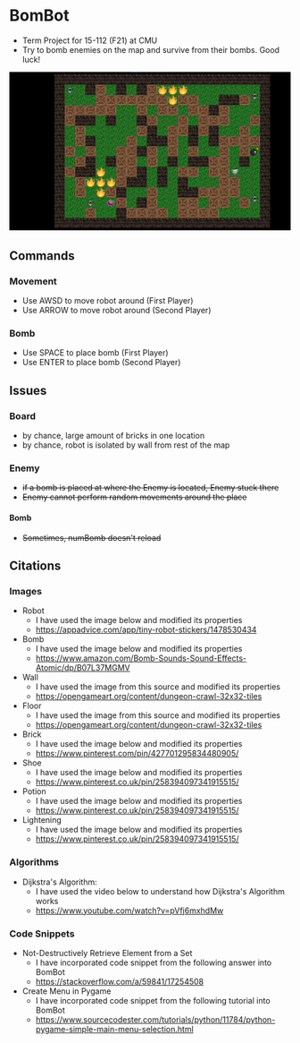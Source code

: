# BomBot

- Term Project for 15-112 (F21) at CMU
- Try to bomb enemies on the map and survive from their bombs. Good luck!

![Preview](./asset/image/preview.png)



## Commands

### Movement

- Use AWSD to move robot around (First Player)
- Use ARROW to move robot around (Second Player)

### Bomb

- Use SPACE to place bomb (First Player)
- Use ENTER to place bomb (Second Player)



## Issues

### Board

  - by chance, large amount of bricks in one location
  - by chance, robot is isolated by wall from rest of the map

### Enemy

- ~~if a bomb is placed at where the Enemy is located, Enemy stuck there~~
- ~~Enemy cannot perform random movements around the place~~

#### Bomb

- ~~Sometimes, numBomb doesn't reload~~



## Citations

### Images

- Robot
  - I have used the  image below and modified its properties
  - https://appadvice.com/app/tiny-robot-stickers/1478530434
- Bomb
  - I have used the  image below and modified its properties
  - https://www.amazon.com/Bomb-Sounds-Sound-Effects-Atomic/dp/B07L37MGMV
- Wall
  - I have used the  image from this source and modified its properties
  - https://opengameart.org/content/dungeon-crawl-32x32-tiles
- Floor
  - I have used the  image from this source and modified its properties
  - https://opengameart.org/content/dungeon-crawl-32x32-tiles
- Brick
  - I have used the  image below and modified its properties
  - https://www.pinterest.com/pin/427701295834480905/
- Shoe
  - I have used the  image below and modified its properties
  - https://www.pinterest.co.uk/pin/258394097341915515/
- Potion
  - I have used the  image below and modified its properties
  - https://www.pinterest.co.uk/pin/258394097341915515/
- Lightening
  - I have used the  image below and modified its properties
  - https://www.pinterest.co.uk/pin/258394097341915515/

### Algorithms

- Dijkstra's Algorithm:
  - I have used the video below to understand how Dijkstra's Algorithm works
  - https://www.youtube.com/watch?v=pVfj6mxhdMw

### Code Snippets

- Not-Destructively Retrieve Element from a Set
  - I have incorporated code snippet from the following answer into BomBot
  - https://stackoverflow.com/a/59841/17254508
- Create Menu in Pygame
  - I have incorporated code snippet from the following tutorial into BomBot 
  - https://www.sourcecodester.com/tutorials/python/11784/python-pygame-simple-main-menu-selection.html
